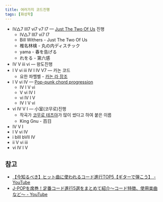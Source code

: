 ```yaml
---
title: 여러가지 코드진행
tags: [화성학]
---
```


- IV△7 III7 vi7 v7 I7 — [Just The Two Of Us](https://www.youtube.com/watch?v=Uw5OLnN7UvM) 진행
	- IV△7 III7 vi7 I7
	- Bill Withers - Just The Two Of Us
	- 椎名林檎 - 丸の内ディスチック
	- yama - 春を告げる
	- れをる - 第六感
- IV V iii vi — 왕도진행
- I V vi iii IV I IV V7 — 카논 코드
	- 요한 파헬벨 - [카논 라 장조](https://www.youtube.com/watch?v=JvNQLJ1_HQ0)
- I V vi IV — [Pop-punk chord progression](https://en.wikipedia.org/wiki/I%E2%80%93V%E2%80%93vi%E2%80%93IV_progression)
	- IV I V vi
	- V vi IV I
	- vi IV I V
	- IV I V vi
- vi IV V I — 小室(코무로)진행
	- 작곡가 [코무로 테츠야](https://ja.wikipedia.org/wiki/%E5%B0%8F%E5%AE%A4%E5%93%B2%E5%93%89)가 많이 썼다고 하여 붙은 이름
	- King Gnu - 百日
- IV V I
- I V vi IV
- i bIII bVII IV
- ii V vi iii
- vi IV I V

## 참고

- [【今知るべき】ヒット曲に使われるコード進行TOP5【ギターで弾こう】 - YouTube](https://youtu.be/am47Et8axbI)
- [J-POPを席巻！定番コード進行5選をまとめて紹介～コード特徴、使用楽曲など～ - YouTube](https://www.youtube.com/watch?v=RdQC3A8RqPc)
